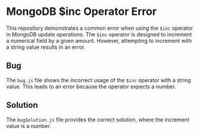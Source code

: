 # MongoDB $inc Operator Error
This repository demonstrates a common error when using the `$inc` operator in MongoDB update operations.  The `$inc` operator is designed to increment a numerical field by a given amount. However, attempting to increment with a string value results in an error.

## Bug
The `bug.js` file shows the incorrect usage of the `$inc` operator with a string value. This leads to an error because the operator expects a number.

## Solution
The `bugSolution.js` file provides the correct solution, where the increment value is a number.